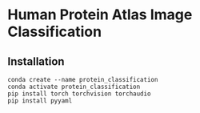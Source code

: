 # Human Protein Atlas Image Classification
## Installation
```
conda create --name protein_classification
conda activate protein_classification
pip install torch torchvision torchaudio
pip install pyyaml
```
